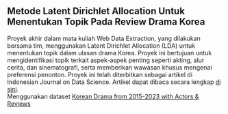 ## Metode Latent Dirichlet Allocation Untuk Menentukan Topik Pada Review Drama Korea

Proyek akhir dalam mata kuliah Web Data Extraction, yang dilakukan bersama tim, menggunakan Latent Dirichlet Allocation (LDA) untuk menentukan topik dalam ulasan drama Korea. Proyek ini bertujuan untuk mengidentifikasi topik terkait aspek-aspek penting seperti akting, alur cerita, dan sinematografi, serta memberikan wawasan khusus mengenai preferensi penonton. Proyek ini telah diterbitkan sebagai artikel di Indonesian Journal on Data Science. Artikel dapat dibaca secara lengkap [di sini](https://ejournal.unjaya.ac.id/index.php/ijds/article/view/1345).</br>
Menggunakan dataset [Korean Drama from 2015-2023 with Actors & Reviews](https://www.kaggle.com/datasets/chanoncharuchinda/korean-drama-2015-23-actor-and-reviewmydramalist)
